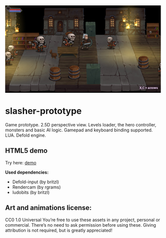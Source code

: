![](slasher.jpg)

# slasher-prototype
Game prototype. 2.5D perspective view. Levels loader, the hero controller, monsters and basic AI logic.
Gamepad and keyboard binding supported.
LUA. Defold engine.

## HTML5 demo
Try here: [demo](https://dragosha.github.io/slasher-prototype/)

**Used dependencies:**
* Defold-input (by britzl)
* Rendercam (by rgrams)
* ludobits (by britzl)



## Art and animations license:

CC0 1.0 Universal
You’re free to use these assets in any project, personal or commercial. There’s no need to ask permission before using these. Giving attribution is not required, but is greatly appreciated! 
